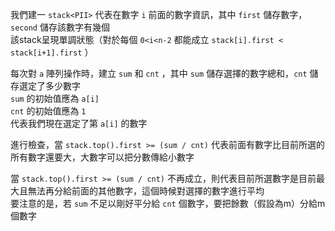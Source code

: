 我們建一 `stack<PII>` 代表在數字 `i` 前面的數字資訊，其中 `first` 儲存數字， `second` 儲存該數字有幾個  
該stack呈現單調狀態（對於每個 `0<i<n-2` 都能成立 `stack[i].first < stack[i+1].first` ）  

每次對 `a` 陣列操作時，建立 `sum` 和 `cnt` ，其中 `sum` 儲存選擇的數字總和，`cnt` 儲存選定了多少數字  
`sum` 的初始值應為 `a[i]`  
`cnt` 的初始值應為 `1`  
代表我們現在選定了第 `a[i]` 的數字

進行檢查，當 `stack.top().first >= (sum / cnt)` 代表前面有數字比目前所選的所有數字還要大，大數字可以把分數傳給小數字

當 `stack.top().first >= (sum / cnt)` 不再成立，則代表目前所選數字是目前最大且無法再分給前面的其他數字，這個時候對選擇的數字進行平均  
要注意的是，若 `sum` 不足以剛好平分給 `cnt` 個數字，要把餘數（假設為m）分給m個數字

